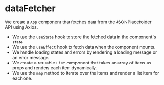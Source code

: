 # dataFetcher
 We create a `App` component that fetches data from the JSONPlaceholder API using Axios.
- We use the `useState` hook to store the fetched data in the component's state.
- We use the `useEffect` hook to fetch data when the component mounts.
- We handle loading states and errors by rendering a loading message or an error message.
- We create a reusable `List` component that takes an array of items as props and renders each item dynamically.
- We use the `map` method to iterate over the items and render a list item for each one.
